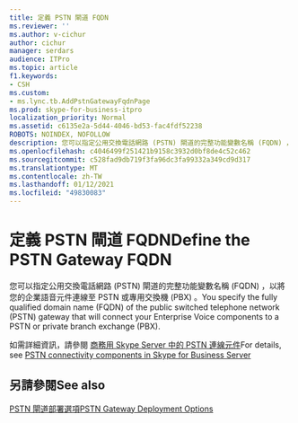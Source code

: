 ```yaml
---
title: 定義 PSTN 閘道 FQDN
ms.reviewer: ''
ms.author: v-cichur
author: cichur
manager: serdars
audience: ITPro
ms.topic: article
f1.keywords:
- CSH
ms.custom:
- ms.lync.tb.AddPstnGatewayFqdnPage
ms.prod: skype-for-business-itpro
localization_priority: Normal
ms.assetid: c6135e2a-5d44-4046-bd53-fac4fdf52238
ROBOTS: NOINDEX, NOFOLLOW
description: 您可以指定公用交換電話網路 (PSTN) 閘道的完整功能變數名稱 (FQDN) ，以將您的企業語音元件連線至 PSTN 或專用交換機 (PBX) 。
ms.openlocfilehash: c4046499f251421b9158c3932d0bf8de4c52c462
ms.sourcegitcommit: c528fad9db719f3fa96dc3fa99332a349cd9d317
ms.translationtype: MT
ms.contentlocale: zh-TW
ms.lasthandoff: 01/12/2021
ms.locfileid: "49830083"
---
```

# <a name="define-the-pstn-gateway-fqdn"></a><span data-ttu-id="1db1b-103">定義 PSTN 閘道 FQDN</span><span class="sxs-lookup"><span data-stu-id="1db1b-103">Define the PSTN Gateway FQDN</span></span>

<span data-ttu-id="1db1b-104">您可以指定公用交換電話網路 (PSTN) 閘道的完整功能變數名稱 (FQDN) ，以將您的企業語音元件連線至 PSTN 或專用交換機 (PBX) 。</span><span class="sxs-lookup"><span data-stu-id="1db1b-104">You specify the fully qualified domain name (FQDN) of the public switched telephone network (PSTN) gateway that will connect your Enterprise Voice components to a PSTN or private branch exchange (PBX).</span></span>

<span data-ttu-id="1db1b-105">如需詳細資訊，請參閱 [商務用 Skype Server 中的 PSTN 連線元件](../../../plan-your-deployment/enterprise-voice-solution/pstn-connectivity.md)</span><span class="sxs-lookup"><span data-stu-id="1db1b-105">For details, see [PSTN connectivity components in Skype for Business Server](../../../plan-your-deployment/enterprise-voice-solution/pstn-connectivity.md)</span></span>

## <a name="see-also"></a><span data-ttu-id="1db1b-106">另請參閱</span><span class="sxs-lookup"><span data-stu-id="1db1b-106">See also</span></span>

[<span data-ttu-id="1db1b-107">PSTN 閘道部署選項</span><span class="sxs-lookup"><span data-stu-id="1db1b-107">PSTN Gateway Deployment Options</span></span>](https://technet.microsoft.com/library/d1ab4f74-18aa-40c7-a8cf-ec806cf6e28a.aspx)
